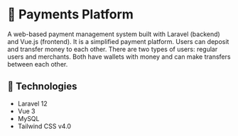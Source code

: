 # 💸 Payments Platform

A web-based payment management system built with Laravel (backend) and Vue.js (frontend). It is a simplified payment platform. Users can deposit and transfer money to each other. There are two types of users: regular users and merchants. Both have wallets with money and can make transfers between each other.



## 🧰 Technologies

- Laravel 12
- Vue 3
- MySQL
- Tailwind CSS v4.0
